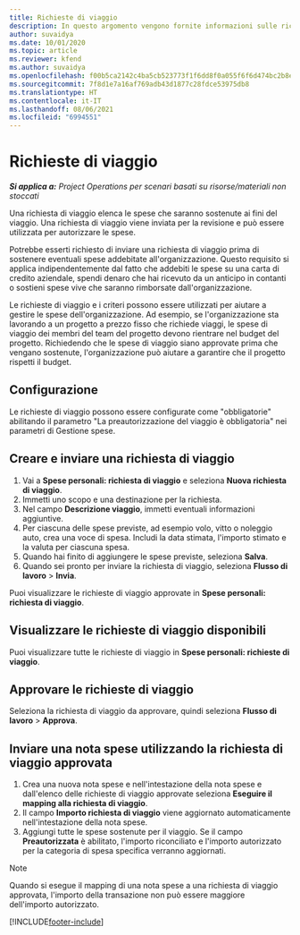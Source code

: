 ```yaml
---
title: Richieste di viaggio
description: In questo argomento vengono fornite informazioni sulle richieste di viaggio.
author: suvaidya
ms.date: 10/01/2020
ms.topic: article
ms.reviewer: kfend
ms.author: suvaidya
ms.openlocfilehash: f00b5ca2142c4ba5cb523773f1f6dd8f0a055f6f6d474bc2b8e5f775ca0fc739
ms.sourcegitcommit: 7f8d1e7a16af769adb43d1877c28fdce53975db8
ms.translationtype: HT
ms.contentlocale: it-IT
ms.lasthandoff: 08/06/2021
ms.locfileid: "6994551"
---
```

# <a name="travel-requisitions"></a>Richieste di viaggio

_**Si applica a:** Project Operations per scenari basati su risorse/materiali non stoccati_

Una richiesta di viaggio elenca le spese che saranno sostenute ai fini del viaggio. Una richiesta di viaggio viene inviata per la revisione e può essere utilizzata per autorizzare le spese.

Potrebbe esserti richiesto di inviare una richiesta di viaggio prima di sostenere eventuali spese addebitate all'organizzazione. Questo requisito si applica indipendentemente dal fatto che addebiti le spese su una carta di credito aziendale, spendi denaro che hai ricevuto da un anticipo in contanti o sostieni spese vive che saranno rimborsate dall'organizzazione.

Le richieste di viaggio e i criteri possono essere utilizzati per aiutare a gestire le spese dell'organizzazione. Ad esempio, se l'organizzazione sta lavorando a un progetto a prezzo fisso che richiede viaggi, le spese di viaggio dei membri del team del progetto devono rientrare nel budget del progetto. Richiedendo che le spese di viaggio siano approvate prima che vengano sostenute, l'organizzazione può aiutare a garantire che il progetto rispetti il budget.

## <a name="configuration"></a>Configurazione 

Le richieste di viaggio possono essere configurate come "obbligatorie" abilitando il parametro "La preautorizzazione del viaggio è obbligatoria" nei parametri di Gestione spese. 

## <a name="create-and-submit-a-travel-requisition"></a>Creare e inviare una richiesta di viaggio

1. Vai a **Spese personali: richiesta di viaggio** e seleziona **Nuova richiesta di viaggio**.
2. Immetti uno scopo e una destinazione per la richiesta.
3. Nel campo **Descrizione viaggio**, immetti eventuali informazioni aggiuntive. 
4. Per ciascuna delle spese previste, ad esempio volo, vitto o noleggio auto, crea una voce di spesa. Includi la data stimata, l'importo stimato e la valuta per ciascuna spesa. 
5. Quando hai finito di aggiungere le spese previste, seleziona **Salva**.
6. Quando sei pronto per inviare la richiesta di viaggio, seleziona **Flusso di lavoro** > **Invia**.

Puoi visualizzare le richieste di viaggio approvate in **Spese personali: richiesta di viaggio**. 

## <a name="view-available-travel-requisitions"></a>Visualizzare le richieste di viaggio disponibili

Puoi visualizzare tutte le richieste di viaggio in **Spese personali: richieste di viaggio**.

## <a name="approve-travel-requisitions"></a>Approvare le richieste di viaggio

Seleziona la richiesta di viaggio da approvare, quindi seleziona **Flusso di lavoro** > **Approva**.  

## <a name="submit-an-expense-report-using-your-approved-travel-requisition"></a>Inviare una nota spese utilizzando la richiesta di viaggio approvata

1. Crea una nuova nota spese e nell'intestazione della nota spese e dall'elenco delle richieste di viaggio approvate seleziona **Eseguire il mapping alla richiesta di viaggio**.
2. Il campo **Importo richiesta di viaggio** viene aggiornato automaticamente nell'intestazione della nota spese.
3. Aggiungi tutte le spese sostenute per il viaggio. Se il campo **Preautorizzata** è abilitato, l'importo riconciliato e l'importo autorizzato per la categoria di spesa specifica verranno aggiornati.

> [!NOTE]
> Quando si esegue il mapping di una nota spese a una richiesta di viaggio approvata, l'importo della transazione non può essere maggiore dell'importo autorizzato. 


[!INCLUDE[footer-include](../includes/footer-banner.md)]